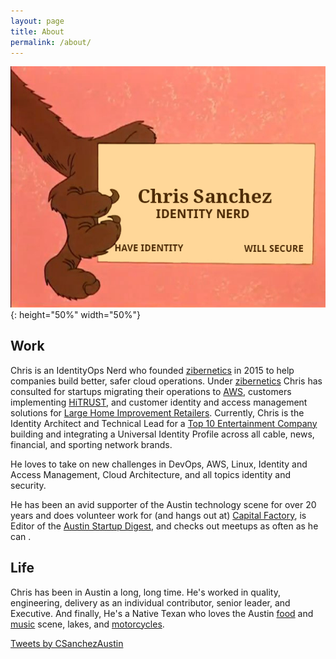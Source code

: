 ```yaml
---
layout: page
title: About
permalink: /about/
---
```


![](/assets/img/wile-e-coyote-business-card.png){: height="50%" width="50%"}


Work
------
Chris is an IdentityOps Nerd who founded [zibernetics] in 2015 to help companies build better, safer cloud operations. Under [zibernetics] Chris has consulted for startups migrating their operations to [AWS], customers implementing [HiTRUST],  and customer identity and access management solutions for [Large Home Improvement Retailers]. Currently, Chris is the Identity Architect and Technical Lead for a [Top 10 Entertainment Company] building and integrating a Universal Identity Profile across all cable, news, financial, and sporting network brands.

He loves to take on new challenges in DevOps, AWS, Linux, Identity and Access Management, Cloud Architecture, and all topics identity and security.

He has been an avid supporter of the Austin technology scene for over 20 years and does volunteer work for (and hangs out at) [Capital Factory], is Editor of the [Austin Startup Digest], and checks out meetups as often as he can .

Life
------
Chris has been in Austin a long, long time. He's worked in quality, engineering, delivery as an individual contributor, senior leader, and Executive. And finally, He's a Native Texan who loves the Austin [food] and [music] scene, lakes, and [motorcycles].


<a class="twitter-timeline" data-lang="en" data-width="500" data-height="500" href="https://twitter.com/csanchezaustin">Tweets by CSanchezAustin</a> <script async src="//platform.twitter.com/widgets.js" charset="utf-8"></script>

[zibernetics]: https://zibernetics.com
[HiTRUST]: https://hitrustalliance.net
[AWS]: https://aws.amazon.com
[Large Home Improvement Retailers]: https://www.google.com/search?q=large+home+improvement+retailers
[meetups]: https://www/meetup.com
[Capital Factory]: https://www.capitalfactory.com/
[Austin Startup Digest]: https://www.startupdigest.com/digests/austin
[motorcycles]: https://www.harley-davidson.com/eu/en/motorcycles/2019/touring/road-king-classic.html
[music]: https://www.google.com/search?q=austin+music+scene
[food]: https://www.google.com/search?q=austin+food+scene
[Top 10 Entertainment Company]: https://www.investopedia.com/articles/investing/020316/worlds-top-10-entertainment-companies-cmcsa-cbs.asp
